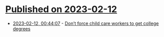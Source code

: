 # [Published on 2023-02-12](index.md)

* [2023-02-12, 00:44:07](https://news.ycombinator.com/item?id=34758144) - [Don’t force child care workers to get college degrees](https://www.fullstackeconomics.com/p/dont-force-child-care-workers-to)
